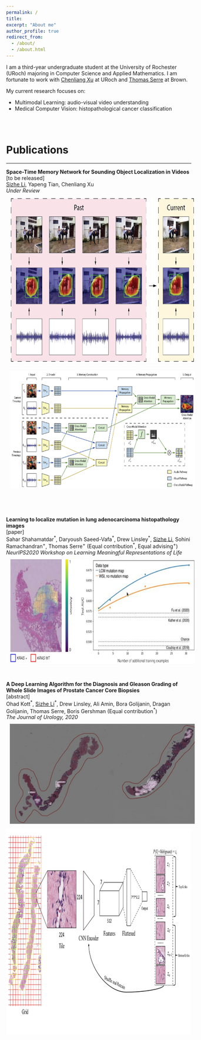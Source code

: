 ```yaml
---
permalink: /
title:
excerpt: "About me"
author_profile: true
redirect_from: 
  - /about/
  - /about.html
---
```

I am a third-year undergraduate student at the University of Rochester (URoch) majoring in Computer Science and Applied Mathematics. I am fortunate to work with [Chenliang Xu](https://www.cs.rochester.edu/~cxu22/) at URoch and [Thomas Serre](https://serre-lab.clps.brown.edu/person/thomas-serre/) at Brown.

My current research focuses on:
* Multimodal Learning: audio-visual video understanding
* Medical Computer Vision: histopathological cancer classification

<br/><br/>

# Publications
<hr style="width:100%;text-align:left;margin-left:0">

<div>
    <b>Space-Time Memory Network for Sounding Object Localization in Videos</b><br/>
    [to be released] <br/>
    <u>Sizhe Li</u>, Yapeng Tian, Chenliang Xu<br/>
    <i> Under Review </i>
</div>
<div>
<img style="width:700px;height:450px;padding:10px;" src="/images/space_time_memory/Teaser_2x.png"/>
</div>
<div>
<img style="width:700px;height:320px;padding:10px;" src="/images/space_time_memory/Method_5x.png"/>
</div>

<br><br/>
<div>
    <b>Learning to localize mutation in lung adenocarcinoma histopathology images</b><br/>
    <a href="https://drive.google.com/file/d/1oNsBNPL1mSupmUIxQGojOskZjncYTmg2/preview" style="text-decoration:none">[paper]</a> <br/>
    Sahar Shahamatdar<sup>*</sup>, Daryoush Saeed-Vafa<sup>*</sup>, Drew Linsley<sup>*</sup>, <u>Sizhe Li</u>, Sohini Ramachandran<sup>+</sup>, Thomas Serre<sup>+</sup> (Equal contribution<sup>*</sup>, Equal advising<sup>+</sup>)
<br/>
    <i> NeurIPS2020 Workshop on Learning Meaningful Representations of Life </i>
</div>
<div>
<img style="width:1030px;height:284px;padding:10px;" src="/images/neurips_2020_molecular/Teaser.png"/>
</div>
<br><br/>

<div>
    <b>A Deep Learning Algorithm for the Diagnosis and Gleason Grading of Whole Slide Images of Prostate Cancer Core Biopsies</b><br/>
    <a href="https://www.auajournals.org/doi/abs/10.1097/JU.0000000000000954.01" style="text-decoration:none">[abstract]</a> <br/>
    Ohad Kott<sup>*</sup>, <u>Sizhe Li</u><sup>*</sup>, Drew Linsley, Ali Amin, Bora Golijanin, Dragan Golijanin, Thomas Serre, Boris Gershman (Equal contribution<sup>*</sup>)
    <br/>
    <i> The Journal of Urology, 2020 </i>
</div>
<div>
<img style="width:918px;height:495x;padding:10px;" src="/images/aua_2020/Teaser.png"/>
</div>
<div>
<img style="width:1000px;height:562px;padding:0px;" src="/images/aua_2020/Method.png"/>
</div>

